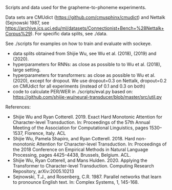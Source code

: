 Scripts and data used for the grapheme-to-phoneme experiments. 

Data sets are CMUdict (https://github.com/cmusphinx/cmudict) and Nettalk (Sejnowski 1987, see  https://archive.ics.uci.edu/ml/datasets/Connectionist+Bench+%28Nettalk+Corpus%29). For specific data splits, see ./data.

See ./scripts for examples on how to train and evaluate with sockeye.

 - data splits obtained from Shijie Wu, see Wu et al. (2018), (2019) and (2020).
 - hyperparameters for RNNs: as close as possible to to Wu et al. (2018), large setting. 
 - hyperparameters for transformers: as close as possible to Wu et al. (2020), except for dropout. We use dropout=0.3 on Nettalk, dropout=0.2 on CMUdict for all experiments (instead of 0.1 and 0.3 on both)
 - code to calculate PER/WER in ./scripts/eval.py based on: https://github.com/shijie-wu/neural-transducer/blob/master/src/util.py


References:
- Shijie Wu and Ryan Cotterell. 2019. Exact Hard Monotonic Attention for Character-level Transduction. In: Proceedings of the 57th Annual Meeting of the Association for Computational Linguistics, pages 1530–1537, Florence, Italy. ACL
- Shijie Wu, Pamela Shapiro, and Ryan Cotterell. 2018. Hard non-monotonic Attention for Character-level Transduction. In: Proceedings of the 2018 Conference on  Empirical Methods in Natural Language Processing, pages 4425–4438, Brussels, Belgium. ACL.
- Shijie Wu, Ryan Cotterell, and Mans Hulden. 2020. Applying the Transformer to Character-level Transduction. Computing Research Repository, arXiv:2005.10213
- Sejnowski, T.J., and Rosenberg, C.R. 1987. Parallel networks that learn to pronounce English text. In: Complex Systems, 1, 145-168.
